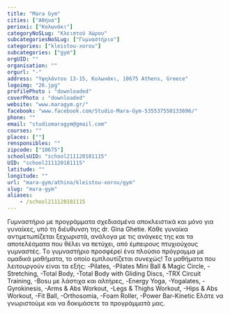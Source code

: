 ```yaml
---
title: "Mara Gym"
cities: ["Αθήνα"]
perioxi: ["Κολωνάκι"]
categoryNoSLug: "Κλειστού Χώρου"
subcategoriesNoSLug: ["Γυμναστήριο"]
categories: ["kleistou-xorou"]
subcategories: ["gym"]
orgUID: ""
organisation: ""
orgurl: "-"
address: "Υψηλάντου 13-15, Κολωνάκι, 10675 Athens, Greece"
logoimg: "26.jpg"
profilePhoto : "downloaded"
coverPhoto : "downloaded"
website: "www.maragym.gr/"
facebook: "www.facebook.com/Studio-Mara-Gym-535537550133696/"
phone: ""
email: "studiomaragym@gmail.com"
courses: ""
places: [""]
rensponsibles: ""
zipcode: ["10675"]
schoolsUID: "school211120181115"
UID: "school211120181115"
latitude: ""
longitude: ""
url: "mara-gym/athina/kleistou-xorou/gym"
slug: "mara-gym"
aliases:
    - /school211120181115
---
```





Γυμναστήριο με προγράμματα σχεδιασμένα αποκλειστικά και μόνο για γυναίκες, υπό τη διέυθυνση της dr. Gina Ghetie. Κάθε γυναίκα αντιμετωπίζεται ξεχωριστά, ανάλογα με τις ανάγκες της και τα αποτελέσματα που θέλει να πετύχει, από έμπειρους πτυχιούχους γυμναστές. Tο γυμναστήριο προσφέρεi ένα πλούσιο πρόγραμμα με ομαδικά μαθήματα, το οποίο εμπλουτίζεται συνεχώς! Τα μαθήματα που λειτουργούν είναι τα εξής: -Pilates, -Pilates Mini Ball &amp; Magic Circle, -Stretching, -Total Body, -Total Body with Gliding Discs, -TRX Circuit Training, -Bosu με λάστιχα και αλτήρες, -Energy Yoga, -Yogalates, -Gyrokinesis, -Arms &amp; Abs Workout, -Legs &amp; Thighs Workout, -Hips &amp; Abs Workout, -Fit Ball, -Orthosomia, -Foam Roller, -Power Bar-Kinetic Ελάτε να γνωριστούμε και να δοκιμάσετε τα προγράμματά μας.